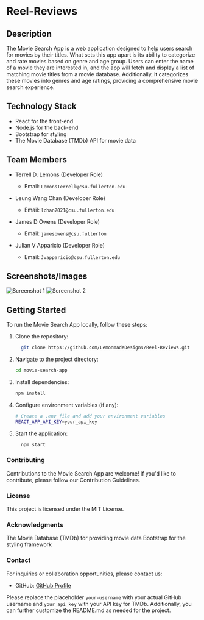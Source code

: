 # Reel-Reviews

## Description

The Movie Search App is a web application designed to help users search for movies by their titles. What sets this app apart is its ability to categorize and rate movies based on genre and age group. Users can enter the name of a movie they are interested in, and the app will fetch and display a list of matching movie titles from a movie database. Additionally, it categorizes these movies into genres and age ratings, providing a comprehensive movie search experience.

## Technology Stack

- React for the front-end
- Node.js for the back-end
- Bootstrap for styling
- The Movie Database (TMDb) API for movie data

## Team Members

- Terrell D. Lemons (Developer Role)
  - Email: `LemonsTerrell@csu.fullerton.edu`

- Leung Wang Chan (Developer Role)
  - Email: `lchan2021@csu.fullerton.edu`

- James D Owens (Developer Role)
  - Email: `jamesowens@csu.fullerton`

- Julian V Apparicio (Developer Role)
  - Email: `Jvapparicio@csu.fullerton.edu`

## Screenshots/Images

![Screenshot 1](./screenshots/screenshot1.png)
![Screenshot 2](./screenshots/screenshot2.png)

## Getting Started

To run the Movie Search App locally, follow these steps:

1. Clone the repository:

    ```bash
      git clone https://github.com/LemonmadeDesigns/Reel-Reviews.git
    ```

2. Navigate to the project directory:

    ```bash
    cd movie-search-app
    ```

3. Install dependencies:

    ```bash
    npm install
    ```

4. Configure environment variables (if any):

    ```bash
    # Create a .env file and add your environment variables
    REACT_APP_API_KEY=your_api_key
    ```

5. Start the application:

    ```bash
      npm start
    ```

### Contributing

Contributions to the Movie Search App are welcome! If you'd like to contribute, please follow our Contribution Guidelines.

### License

This project is licensed under the MIT License.

### Acknowledgments

The Movie Database (TMDb) for providing movie data
Bootstrap for the styling framework

### Contact

For inquiries or collaboration opportunities, please contact us:

- GitHub: [GitHub Profile](https://github.com/LemonmadeDesigns/Reel-Reviews)

Please replace the placeholder `your-username` with your actual GitHub username and `your_api_key` with your API key for TMDb. Additionally, you can further customize the README.md as needed for the project.
